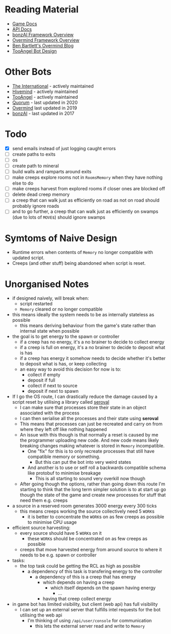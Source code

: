 # Reading Material
- [Game Docs](https://docs.screeps.com/)
- [API Docs](https://docs.screeps.com/api/)
- [bonzAI Framework Overview](https://github.com/bonzaiferroni/bonzAI/wiki/Framework-Overview)
- [Overmind Framework Overview](https://github.com/bencbartlett/Overmind/wiki/Framework-overview)
- [Ben Bartlett's Overmind Blog](https://bencbartlett.com/projects/overmind/)
- [TooAngel Bot Design](https://github.com/TooAngel/screeps/blob/master/doc/Design.md)

# Other Bots
- [The International](https://github.com/The-International-Screeps-Bot/The-International-Open-Source) - actively
  maintained
- [Hivemind](https://github.com/Mirroar/hivemind) - actively maintained
- [TooAngel](https://github.com/TooAngel/screeps/) - actively maintained
- [Quorum](https://github.com/ScreepsQuorum/screeps-quorum/) - last updated in 2020
- [Overmind](https://github.com/bencbartlett/overmind) last updated in 2019
- [bonzAI](https://github.com/bonzaiferroni/bonzAI) - last updated in 2017

# Todo
- [x] send emails instead of just logging caught errors
- [ ] create paths to exits
- [ ] os
- [ ] create path to mineral
- [ ] build walls and ramparts around exits
- [ ] make creeps explore rooms not in `RoomsMemory` when they have nothing else to do
- [ ] make creeps harvest from explored rooms if closer ones are blocked off
- [ ] delete dead creep memory
- [ ] a creep that can walk just as efficiently on road as not on road should probably ignore roads
- [ ] and to go further, a creep that can walk just as efficiently on swamps (due to lots of `MOVE`s) should ignore swamps

# Symtoms of Naive Design
- Runtime errors when contents of `Memory` no longer compatible with updated script.
- Creeps (and other stuff) being abandoned when script is reset.

# Unorganised Notes
- if designed naively, will break when:
  - script restarted
  - `Memory` cleared or no longer compatible
- this means ideally the system needs to be as internally stateless as possible
  - this means deriving behaviour from the game's state rather than internal state when possible
- the goal is to get energy to the spawn or controller
  - if a creep has no energy, it's a no brainer to decide to collect energy
  - if a creep is full on energy, it's a no brainer to decide to deposit what is has
  - if a creep has energy it somehow needs to decide whether it's better to deposit what is has, or keep collecting
  - an easy way to avoid this decision for now is to:
    - collect if empty
    - deposit if full
    - collect if next to source
    - deposit if next to spawn
- If I go the OS route, I can drastically reduce the damage caused by a script reset by utilising a library called
  [seroval](https://www.npmjs.com/package/seroval)
  - I can make sure that processes store their state in an object associated with the process
  - I can then serialise all the processes and their state using **seroval**
  - This means that processes can just be recreated and carry on from where they left off like nothing happened
  - An issue with this though is that normally a reset is caused by me the programmer uploading new code.
    And new code means likely breaking changes making whatever is stored in `Memory` incompatible.
    - One "fix" for this is to only recreate processes that still have compatible memory or something.
      - But this can put the bot into very weird states
    - And another is to use or self roll a backwards compatible schema like protobuf to minimise breakage
      - This is all starting to sound very overkill now though
  - After going though the options, rather than going down this route I'm starting to think that the long term simpler
    solution is to at start up go though the state of the game and create new processes for stuff that need them e.g.
    creeps
- a source in a reserved room generates 3000 energy every 300 ticks
  - this means creeps working the source collectively need 5 `WORK`s
    - it is better to concentrate the `WORK`s on as few creeps as possible to minimise CPU usage
- efficient source harvesting:
  - every source should have 5 `WORK`s on it
    - these `WORK`s should be concentrated on as few creeps as possible
  - creeps that move harvested energy from around source to where it needs to be e.g. spawn or controller
- tasks:
  - the top task could be getting the RCL as high as possible
    - a dependency of this task is transfering energy to the controller
      - a dependency of this is a creep that has energy
        - which depends on having a creep
          - which itself depends on the spawn having energy
            - ...
        - having that creep collect energy
- in game bot has limited visibility, but client (web api) has full visibility
  - I can set up an external server that fulfills intel requests for the bot utilising the web api
    - I'm thinking of using `/api/user/console` for communication
      - this lets the external server read and write to `Memory`
